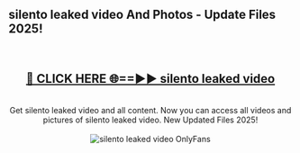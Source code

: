 <h2>silento leaked video And Photos - Update Files 2025!</h2>
<br>
<div align="center">
<h2><a href="https://betterlinks.top/A2PfLJ" rel="nofollow">🔴 CLICK HERE 🌐==►► silento leaked video</a></h2>
<br>
Get silento leaked video and all content. Now you can access all videos and pictures of silento leaked video. New Updated Files 2025!
<br>
<br>
<a href="https://betterlinks.top/A2PfLJ" rel="nofollow" data-target="animated-image.originalLink"><img src="https://i.imgur.com/dJHk4Zq.gif" alt="silento leaked video OnlyFans" style="max-width: 100%; display: inline-block;" data-target="animated-image.originalImage"></a>
</div>
<br>